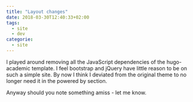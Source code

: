 ```yaml
---
title: "Layout changes"
date: 2018-03-30T12:40:33+02:00
tags:
  - site
  - dev
categorie:
  - site
---
```

I played around removing all the JavaScript dependencies of the
hugo-academic template.  I feel bootstrap and jQuery have little
reason to be on such a simple site.  By now I think I deviated from
the original theme to no longer need it in the powered by section.

Anyway should you note something amiss - let me know.
